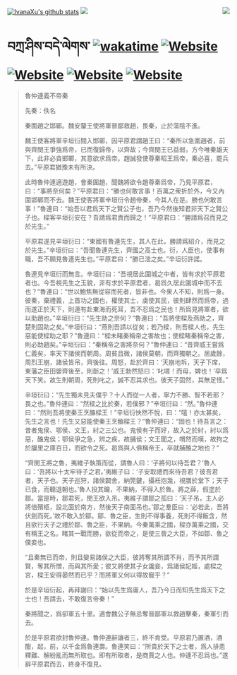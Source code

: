 [![IvanaXu's github stats](https://github-readme-stats.vercel.app/api?username=IvanaXu&theme=codeSTACKr)](https://github.com/anuraghazra/github-readme-stats)
<img align="right" src="https://github-readme-stats.vercel.app/api/top-langs/?username=IvanaXu&langs_count=8&theme=codeSTACKr" />
<img src="https://github-readme-stats.vercel.app/api/wakatime?username=IvanaXu&layout=compact&langs_count=8&theme=codeSTACKr&custom_title=Programming&nbsp;Times&nbsp;(Since&nbsp;Jul.29.2021)" />
# བཀྲ་ཤིས་བདེ་ལེགས་	[![wakatime](https://wakatime.com/badge/user/5043ee4a-e361-4607-9d47-d557f2005d05.svg)](https://wakatime.com/@5043ee4a-e361-4607-9d47-d557f2005d05)	[![Website](https://img.shields.io/website?label=tianchi&up_color=orange&up_message=IvanaXu&url=https%3A%2F%2Fshields.io)](https://tianchi.aliyun.com/home/science/scienceDetail?userId=1095279182618)	[![Website](https://img.shields.io/website?label=yuque&up_color=green&up_message=IvanaXu&url=https%3A%2F%2Fshields.io)](https://www.yuque.com/ivanaxu)	[![Website](https://img.shields.io/website?label=leetcode&up_color=yellow&up_message=IvanaXu&url=https%3A%2F%2Fshields.io)](https://leetcode.cn/u/ivanaxu)	[![Website](https://img.shields.io/website?label=aistudio&up_color=violet&up_message=IvanaXu&url=https%3A%2F%2Fshields.io)](https://aistudio.baidu.com/aistudio/personalcenter/thirdview/979775)
> 魯仲連義不帝秦
> 
> 先秦：佚名 
> 
> 秦圍趙之邯鄲。魏安釐王使將軍晉鄙救趙，畏秦，止於蕩陰不進。
> 
> 魏王使客將軍辛垣衍間入邯鄲，因平原君謂趙王曰：“秦所以急圍趙者，前與齊閔王爭強爲帝，已而復歸帝，以齊故；今齊閔王已益弱，方今唯秦雄天下，此非必貪邯鄲，其意欲求爲帝。趙誠發使尊秦昭王爲帝，秦必喜，罷兵去。”平原君猶豫未有所決。
> 
> 此時魯仲連適遊趙，會秦圍趙，聞魏將欲令趙尊秦爲帝，乃見平原君，曰：“事將奈何矣？”平原君曰：“勝也何敢言事！百萬之衆折於外，今又內圍邯鄲而不去。魏王使客將軍辛垣衍令趙帝秦，今其人在是。勝也何敢言事！”魯連曰：“始吾以君爲天下之賢公子也，吾乃今然後知君非天下之賢公子也。樑客辛垣衍安在？吾請爲君責而歸之！”平原君曰：“勝請爲召而見之於先生。”
> 
> 平原君遂見辛垣衍曰：“東國有魯連先生，其人在此，勝請爲紹介，而見之於先生。”辛垣衍曰：“吾聞魯連先生，齊國之高士也。衍，人臣也，使事有職，吾不願見魯連先生也。”平原君曰：“勝已泄之矣。”辛垣衍許諾。
> 
> 魯連見辛垣衍而無言。辛垣衍曰：“吾視居此圍城之中者，皆有求於平原君者也。今吾視先生之玉貌，非有求於平原君者，曷爲久居此圍城中而不去也？”魯連曰：“世以鮑焦無從容而死者，皆非也。今衆人不知，則爲一身。彼秦，棄禮義，上首功之國也，權使其士，虜使其民，彼則肆然而爲帝，過而遂正於天下，則連有赴東海而死耳，吾不忍爲之民也！所爲見將軍者，欲以助趙也。”辛垣衍曰：“先生助之奈何？”魯連曰：“吾將使樑及燕助之，齊楚則固助之矣。”辛垣衍曰：“燕則吾請以從矣；若乃樑，則吾樑人也，先生惡能使樑助之耶？”魯連曰：“樑未睹秦稱帝之害故也；使樑睹秦稱帝之害，則必助趙矣。”辛垣衍曰：“秦稱帝之害將奈何？”魯仲連曰：“昔齊威王嘗爲仁義矣，率天下諸侯而朝周。周貧且微，諸侯莫朝，而齊獨朝之。居歲餘，周烈王崩，諸侯皆吊，齊後往。周怒，赴於齊曰：‘天崩地坼，天子下席，東藩之臣田嬰齊後至，則斮之！’威王勃然怒曰：‘叱嗟！而母，婢也！’卒爲天下笑。故生則朝周，死則叱之，誠不忍其求也。彼天子固然，其無足怪。”
> 
> 辛垣衍曰：“先生獨未見夫僕乎？十人而從一人者，寧力不勝、智不若邪？畏之也。”魯仲連曰：“然樑之比於秦，若僕邪？”辛垣衍曰：“然。”魯仲連曰：“然則吾將使秦王烹醢樑王！”辛垣衍怏然不悅，曰：“嘻！亦太甚矣，先生之言也！先生又惡能使秦王烹醢樑王？”魯仲連曰：“固也！待吾言之：昔者鬼侯、鄂侯、文王，紂之三公也。鬼侯有子而好，故入之於紂，紂以爲惡，醢鬼侯；鄂侯爭之急，辨之疾，故脯侯；文王聞之，喟然而嘆，故拘之於牖里之庫百日，而欲令之死。曷爲與人俱稱帝王，卒就脯醢之地也？“
> 
> “齊閔王將之魯，夷維子執策而從，謂魯人曰：‘子將何以待吾君？’魯人曰：‘吾將以十太牢待子之君。’夷維子曰：‘子安取禮而來待吾君？彼吾君者，天子也。天子巡狩，諸侯闢舍，納筦鍵，攝衽抱幾，視膳於堂下；天子已食，而聽退朝也。’魯人投其鑰，不果納，不得入於魯。將之薛，假塗於鄒。當是時，鄒君死，閔王欲入吊。夷維子謂鄒之孤曰：‘天子吊，主人必將倍殯柩，設北面於南方，然後天子南面吊也。’鄒之羣臣曰：‘必若此，吾將伏劍而死。’故不敢入於鄒。鄒、魯之臣，生則不得事養，死則不得飯含，然且欲行天子之禮於鄒、魯之臣，不果納。今秦萬乘之國，樑亦萬乘之國，交有稱王之名。睹其一戰而勝，欲從而帝之，是使三晉之大臣，不如鄒、魯之僕妾也。
> 
> “且秦無已而帝，則且變易諸侯之大臣，彼將奪其所謂不肖，而予其所謂賢，奪其所憎，而與其所愛；彼又將使其子女讒妾，爲諸侯妃姬，處樑之宮，樑王安得晏然而已乎？而將軍又何以得故寵乎？”
> 
> 於是辛垣衍起，再拜謝曰：“始以先生爲庸人，吾乃今日而知先生爲天下之士也！吾請去，不敢復言帝秦！”
> 
> 秦將聞之，爲卻軍五十里。適會魏公子無忌奪晉鄙軍以救趙擊秦，秦軍引而去。
> 
> 於是平原君欲封魯仲連。魯仲連辭讓者三，終不肯受。平原君乃置酒，酒酣，起，前，以千金爲魯連壽。魯連笑曰：“所貴於天下之士者，爲人排患釋難、解紛亂而無所取也。即有所取者，是商賈之人也。仲連不忍爲也。”遂辭平原君而去，終身不復見。
>
